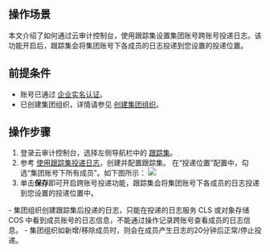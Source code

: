 ## 操作场景
本文介绍了如何通过云审计控制台，使用跟踪集设置集团账号跨账号投递日志。该功能开启后，跟踪集会将集团账号下各成员的日志投递到您设置的投递位置。


## 前提条件
- 账号已通过 [企业实名认证](https://cloud.tencent.com/document/product/378/10496)。
- 已创建集团组织，详情请参见 [创建集团组织](https://cloud.tencent.com/document/product/850/58723)。


## 操作步骤
1. 登录云审计控制台，选择左侧导航栏中的 [跟踪集](https://console.cloud.tencent.com/cloudaudit/audit)。
2. 参考 [使用跟踪集投递日志](https://cloud.tencent.com/document/product/629/60625)，创建并配置跟踪集。
在“投递位置”配置中，勾选“集团账号下所有成员”。如下图所示：
![](https://qcloudimg.tencent-cloud.cn/raw/4e2dab50d0a8bd50534b14c534b0ba66.png)
3. 单击**保存**即可开启跨账号投递功能，跟踪集会将集团账号下各成员的日志投递到您设置的投递位置中。
<dx-alert infotype="notice" title="">
- 集团组织创建跟踪集后投递的日志，只能在投递的日志服务 CLS 或对象存储 COS 中看到成员账号的日志信息，不能通过操作记录跨账号查看成员的日志信息。
- 集团组织如新增/移除成员时，则会在成员产生日志的20分钟后正常/停止投递。
</dx-alert>

